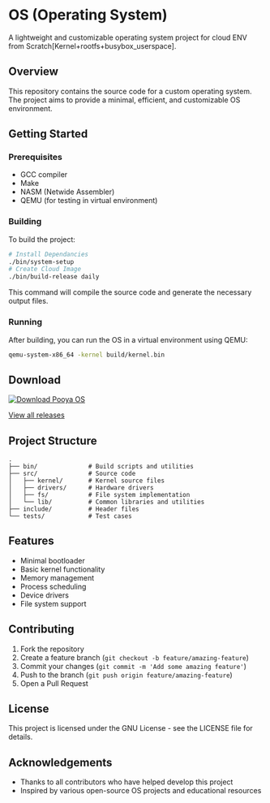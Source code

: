 # OS (Operating System)

A lightweight and customizable operating system project for cloud ENV from Scratch[Kernel+rootfs+busybox_userspace].

## Overview

This repository contains the source code for a custom operating system. The project aims to provide a minimal, efficient, and customizable OS environment.

## Getting Started

### Prerequisites

- GCC compiler
- Make
- NASM (Netwide Assembler)
- QEMU (for testing in virtual environment)

### Building

To build the project:

```bash
# Install Dependancies
./bin/system-setup
# Create Cloud Image
./bin/build-release daily
```

This command will compile the source code and generate the necessary output files.

### Running

After building, you can run the OS in a virtual environment using QEMU:

```bash
qemu-system-x86_64 -kernel build/kernel.bin
```

## Download
[![Download Pooya OS](https://img.shields.io/github/v/release/MohammadPooyaMalek/OS?include_prereleases&label=Download%20Latest%20Build&style=for-the-badge)](https://github.com/MohammadPooyaMalek/OS/releases/download/latest-build/Pooya-latest-x86_64.img)

[View all releases](https://github.com/MohammadPooyaMalek/OS/releases)

## Project Structure

```
.
├── bin/              # Build scripts and utilities
├── src/              # Source code
│   ├── kernel/       # Kernel source files
│   ├── drivers/      # Hardware drivers
│   ├── fs/           # File system implementation
│   └── lib/          # Common libraries and utilities
├── include/          # Header files
└── tests/            # Test cases
```

## Features

- Minimal bootloader
- Basic kernel functionality
- Memory management
- Process scheduling
- Device drivers
- File system support

## Contributing

1. Fork the repository
2. Create a feature branch (`git checkout -b feature/amazing-feature`)
3. Commit your changes (`git commit -m 'Add some amazing feature'`)
4. Push to the branch (`git push origin feature/amazing-feature`)
5. Open a Pull Request

## License

This project is licensed under the GNU License - see the LICENSE file for details.

## Acknowledgements

- Thanks to all contributors who have helped develop this project
- Inspired by various open-source OS projects and educational resources